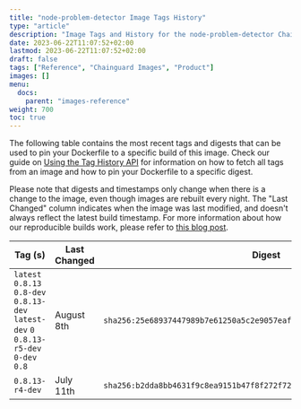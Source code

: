 ```yaml
---
title: "node-problem-detector Image Tags History"
type: "article"
description: "Image Tags and History for the node-problem-detector Chainguard Image"
date: 2023-06-22T11:07:52+02:00
lastmod: 2023-06-22T11:07:52+02:00
draft: false
tags: ["Reference", "Chainguard Images", "Product"]
images: []
menu:
  docs:
    parent: "images-reference"
weight: 700
toc: true
---
```


The following table contains the most recent tags and digests that can be used to pin your Dockerfile to a specific build of this image. Check our guide on [Using the Tag History API](/chainguard/chainguard-images/using-the-tag-history-api/) for information on how to fetch all tags from an image and how to pin your Dockerfile to a specific digest.

Please note that digests and timestamps only change when there is a change to the image, even though images are rebuilt every night. The "Last Changed" column indicates when the image was last modified, and doesn't always reflect the latest build timestamp. For more information about how our reproducible builds work, please refer to [this blog post](https://www.chainguard.dev/unchained/reproducing-chainguards-reproducible-image-builds).

| Tag (s)                                                                                  | Last Changed | Digest                                                                    |
|------------------------------------------------------------------------------------------|--------------|---------------------------------------------------------------------------|
|  `latest` `0.8.13` `0.8-dev` `0.8.13-dev` `latest-dev` `0` `0.8.13-r5-dev` `0-dev` `0.8` | August 8th   | `sha256:25e68937447989b7e61250a5c2e9057eafea095bff282d0117444a0e224c45ad` |
|  `0.8.13-r4-dev`                                                                         | July 11th    | `sha256:b2dda8bb4631f9c8ea9151b47f8f272f7224a28faaa88973727b6a4d2335c7d7` |
